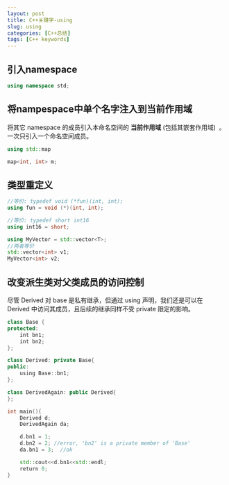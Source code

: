 ```yaml
---
layout: post
title: C++关键字-using
slug: using
categories: [C++总结]
tags: [C++ keywords]
---
```


## 引入namespace

```cpp
using namespace std;
```
## 将nampespace中单个名字注入到当前作用域
将其它 namespace 的成员引入本命名空间的 **当前作用域** (包括其嵌套作用域)  。
一次只引入一个命名空间成员。
```cpp
using std::map

map<int, int> m;
```
## 类型重定义
```cpp
//等价: typedef void (*fun)(int, int);
using fun = void (*)(int, int);

//等价: typedef short int16
using int16 = short;

using MyVector = std::vector<T>;
//两者等价
std::vector<int> v1;
MyVector<int> v2;
```
## 改变派生类对父类成员的访问控制
尽管 Derived 对 base 是私有继承，但通过 using 声明，我们还是可以在 Derived 中访问其成员，且后续的继承同样不受 private 限定的影响。
```cpp
class Base {
protected:
    int bn1;
    int bn2;
};

class Derived: private Base{
public:
    using Base::bn1;
};

class DerivedAgain: public Derived{
};

int main(){
    Derived d;
    DerivedAgain da;

    d.bn1 = 1;
    d.bn2 = 2; //error, 'bn2' is a private member of 'Base'
    da.bn1 = 3;  //ok

    std::cout<<d.bn1<<std::endl;
    return 0;
}
```